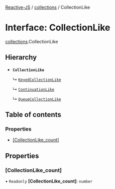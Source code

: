 [Reactive-JS](../README.md) / [collections](../modules/collections.md) / CollectionLike

# Interface: CollectionLike

[collections](../modules/collections.md).CollectionLike

## Hierarchy

- **`CollectionLike`**

  ↳ [`KeyedCollectionLike`](collections.KeyedCollectionLike.md)

  ↳ [`ContinuationLike`](concurrent.ContinuationLike.md)

  ↳ [`QueueCollectionLike`](utils.QueueCollectionLike.md)

## Table of contents

### Properties

- [[CollectionLike\_count]](collections.CollectionLike.md#[collectionlike_count])

## Properties

### [CollectionLike\_count]

• `Readonly` **[CollectionLike\_count]**: `number`
